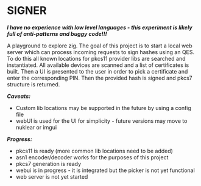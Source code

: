 # SIGNER

***I have no experience with low level languages - this experiment is likely full of anti-patterns and buggy code!!!***

A playground to explore zig. The goal of this project is to start a local web server which can process incoming requests to sign hashes using an QES. To do this all known locations for pkcs11 provider libs are searched and instantiated. All available devices are scanned and a list of certificates is built. Then a UI is presented to the user in order to pick a certificate and enter the corresponding PIN. Then the provided hash is signed and pkcs7 structure is returned.

***Caveats:***
 - Custom lib locations may be supported in the future by using a config file
 - webUI is used for the UI for simplicity - future versions may move to nuklear or imgui

***Progress:***
 - pkcs11 is ready (more common lib locations need to be added)
 - asn1 encoder/decoder works for the purposes of this project
 - pkcs7 generation is ready
 - webui is in progress - it is integrated but the picker is not yet functional
 - web server is not yet started
